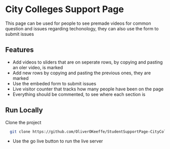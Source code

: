 # City Colleges Support Page

This page can be used for people to see premade videos for common question and issues regarding techonology, they can also use the form to submit issues


## Features

- Add videos to sliders that are on seperate rows, by copying and pasting an oler video, is marked
- Add new rows by copying and pasting the previous ones, they are marked
- Use the embeded form to submit issues 
- Live visitor counter that tracks how many people have been on the page
- Everything should be commented, to see where each section is

## Run Locally

Clone the project

```bash
  git clone https://github.com/OliverOKeeffe/StudentSupportPage-CityColleges.git
```

- Use the go live button to run the live server

